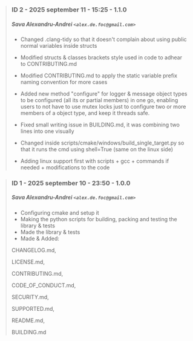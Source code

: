 > ### ID 2 - 2025 september 11 - 15:25 - 1.1.0
>
> ##### Sava Alexandru-Andrei `<alex.de.foc@gmail.com>`
>
> * Changed .clang-tidy so that it doesn't complain about using public normal variables inside structs
>
> * Modified structs & classes brackets style used in code to adhear to CONTRIBUTING.md
>
> * Modified CONTRIBUTING.md to apply the static variable prefix naming convention for more cases
>
> * Added new method "configure" for logger & message object types to be configured (all its or partial members) in one go, enabling
> users to not have to use mutex locks just to configure two or more members of a object type, and keep it threads safe.
>
> * Fixed small writing issue in BUILDING.md, it was combining two lines into one visually
>
> * Changed inside scripts/cmake/windows/build\_single\_target.py so that it runs the cmd using shell=True (same on the linux side)
>
> * Adding linux support first with scripts + gcc + commands if needed + modifications to the code

> ### ID 1 - 2025 september 10 - 23:50 - 1.0.0
>
> ##### Sava Alexandru-Andrei `<alex.de.foc@gmail.com>`
>
> * Configuring cmake and setup it
> * Making the python scripts for building, packing and testing the library & tests
> * Made the library & tests
> * Made & Added:
>
> CHANGELOG.md,
>
> LICENSE.md,
>
> CONTRIBUTING.md,
>
> CODE\_OF\_CONDUCT.md,
>
> SECURITY.md,
>
> SUPPORTED.md,
>
> README.md,
>
> BUILDING.md

